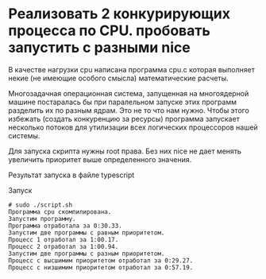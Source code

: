 # Реализовать 2 конкурирующих процесса по CPU. пробовать запустить с разными nice

В качестве нагрузки сpu написана программа cpu.c которая выполняет некие (не имеющие особого смысла) математические расчеты. 

Многозадачная операционная система, запущенная на многоядерной машине постаралась бы при паралельном запуске этих программ разделить их по разным ядрам. Это не то что нам нужно. Чтобы этого избежать (создать конкуренцию за ресурсы) программа запускает несколько потоков для утилизации всех логических процессоров нашей системы.

Для запуска скрипта нужны root права. Без них nice не дает менять увеличить приоритет выше определенного значения.

Результат запуска в файле typescript

Запуск

    # sudo ./script.sh
    Программа cpu скомпилирована.
    Запустим программу.
    Программа отработала за 0:30.33.
    Запустим две программы с равным приоритетом.
    Процесс 1 отработал за 1:00.17.
    Процесс 2 отработал за 1:00.94.
    Запустим две программы с разным приоритетом.
    Процесс c высшимим приоритетом отработал за 0:29.27.
    Процесс c низшимим приоритетом отработал за 0:57.19.